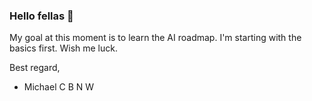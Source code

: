 ### Hello fellas 👋

My goal at this moment is to learn the AI roadmap.
I'm starting with the basics first.
Wish me luck.

Best regard,
- Michael C B N W


<!--
**michaelcbnw/michaelcbnw** is a ✨ _special_ ✨ repository because its `README.md` (this file) appears on your GitHub profile.

Here are some ideas to get you started:

- 🔭 I’m currently working on ...
- 🌱 I’m currently learning ...
- 👯 I’m looking to collaborate on ...
- 🤔 I’m looking for help with ...
- 💬 Ask me about ...
- 📫 How to reach me: ...
- 😄 Pronouns: ...
- ⚡ Fun fact: ...
-->

